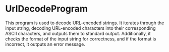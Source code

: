 # UrlDecodeProgram

 This program is used to decode URL-encoded strings. It iterates through the input string, decoding URL-encoded characters into their corresponding ASCII characters, and outputs them to standard output. Additionally, it checks the format of the input string for correctness, and if the format is incorrect, it outputs an error message.
